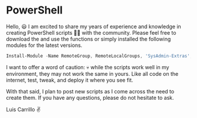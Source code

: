# PowerShell

Hello, :smiley: I am excited to share my years of experience and knowledge in creating PowerShell scripts :man_technologist: with the community. Please feel free to download the and use the functions or simply installed the following modules for the latest versions.

```powershell
Install-Module -Name RemoteGroup, RemoteLocalGroups, 'SysAdmin-Extras', 'VMAdmin-Extras'
```
I want to offer a word of caution: :skull: while the scripts work well in my environment, they may not work the same in yours. Like all code on the internet, test, tweak, and deploy it where you see fit.

With that said, I plan to post new scripts as I come across the need to create them. If you have any questions, please do not hesitate to ask.


Luis Carrillo :v:
